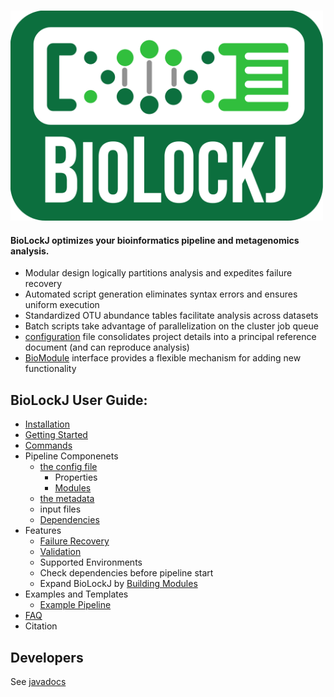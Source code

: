# 

<img src="img/BioLockJ_Block_green.png" width="500" alt="BioLockJ logo">

#### BioLockJ optimizes your bioinformatics pipeline and metagenomics analysis.  
*  Modular design logically partitions analysis and expedites failure recovery
*  Automated script generation eliminates syntax errors and ensures uniform execution
*  Standardized OTU abundance tables facilitate analysis across datasets
*  Batch scripts take advantage of parallelization on the cluster job queue
*  [configuration](Configuration) file consolidates project details into a principal reference document (and can reproduce analysis)
* [BioModule](https://msioda.github.io/BioLockJ/docs/biolockj/module/BioModule.html) interface provides a flexible mechanism for adding new functionality

## BioLockJ User Guide:
 * [Installation](#Installation.md)
 * [Getting Started](Getting-Started.md)
 * [Commands](Commands.md)
 * Pipeline Componenets
     * [the config file](Configuration.md)
        * Properties
        * [Modules](Built-in-modules.md) 
     * [the metadata](The-Metadata-File)
     * input files
     * [Dependencies](Dependencies.md)
 * Features
     * [Failure Recovery](Failure-Recovery.md)
     * [Validation](Validation.md)
     * Supported Environments
     * Check dependencies before pipeline start
     * Expand BioLockJ by [Building Modules](Building-Modules.md)
 * Examples and Templates
     * [Example Pipeline](Example-Pipeline.md)
 * [FAQ](FAQ.md)
 * Citation


## Developers

See [javadocs](/BioLockJ/javadocs)
